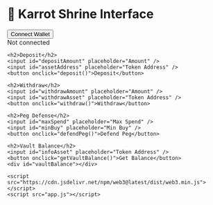 <!DOCTYPE html>
<html>
  <head>
    <meta charset="utf-8" />
    <title>Karrot Shrine DApp</title>
    <link rel="stylesheet" href="style.css">
  </head>
  <body>
    <h1>🌿 Karrot Shrine Interface</h1>
    <button onclick="connectWallet()">Connect Wallet</button>
    <div id="walletStatus">Not connected</div>

    <h2>Deposit</h2>
    <input id="depositAmount" placeholder="Amount" />
    <input id="assetAddress" placeholder="Token Address" />
    <button onclick="deposit()">Deposit</button>

    <h2>Withdraw</h2>
    <input id="withdrawAmount" placeholder="Amount" />
    <input id="withdrawAsset" placeholder="Token Address" />
    <button onclick="withdraw()">Withdraw</button>

    <h2>Peg Defense</h2>
    <input id="maxSpend" placeholder="Max Spend" />
    <input id="minBuy" placeholder="Min Buy" />
    <button onclick="defendPeg()">Defend Peg</button>

    <h2>Vault Balance</h2>
    <input id="infoAsset" placeholder="Token Address" />
    <button onclick="getVaultBalance()">Get Balance</button>
    <div id="vaultBalance"></div>

    <script src="https://cdn.jsdelivr.net/npm/web3@latest/dist/web3.min.js"></script>
    <script src="app.js"></script>
  </body>
</html>

